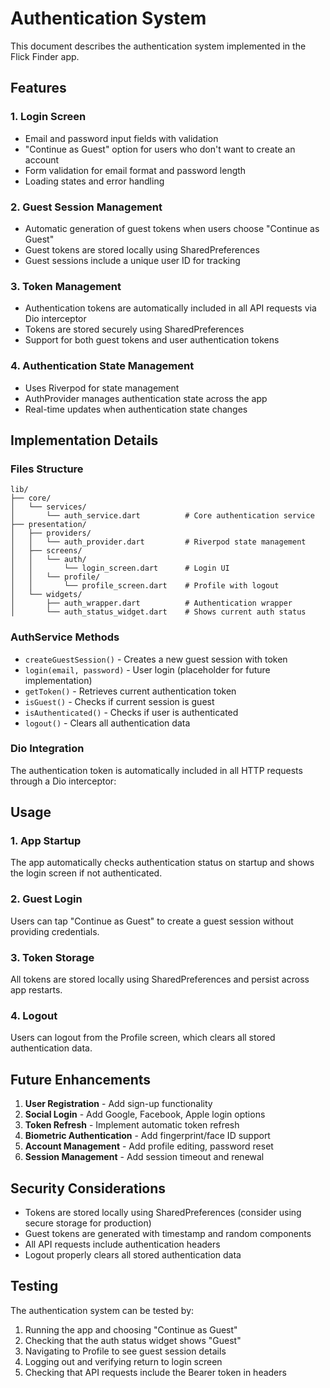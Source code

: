 # Authentication System

This document describes the authentication system implemented in the Flick Finder app.

## Features

### 1. Login Screen
- Email and password input fields with validation
- "Continue as Guest" option for users who don't want to create an account
- Form validation for email format and password length
- Loading states and error handling

### 2. Guest Session Management
- Automatic generation of guest tokens when users choose "Continue as Guest"
- Guest tokens are stored locally using SharedPreferences
- Guest sessions include a unique user ID for tracking

### 3. Token Management
- Authentication tokens are automatically included in all API requests via Dio interceptor
- Tokens are stored securely using SharedPreferences
- Support for both guest tokens and user authentication tokens

### 4. Authentication State Management
- Uses Riverpod for state management
- AuthProvider manages authentication state across the app
- Real-time updates when authentication state changes

## Implementation Details

### Files Structure
```
lib/
├── core/
│   └── services/
│       └── auth_service.dart          # Core authentication service
├── presentation/
│   ├── providers/
│   │   └── auth_provider.dart         # Riverpod state management
│   ├── screens/
│   │   └── auth/
│   │       └── login_screen.dart      # Login UI
│   │   └── profile/
│   │       └── profile_screen.dart    # Profile with logout
│   └── widgets/
│       ├── auth_wrapper.dart          # Authentication wrapper
│       └── auth_status_widget.dart    # Shows current auth status
```

### AuthService Methods
- `createGuestSession()` - Creates a new guest session with token
- `login(email, password)` - User login (placeholder for future implementation)
- `getToken()` - Retrieves current authentication token
- `isGuest()` - Checks if current session is guest
- `isAuthenticated()` - Checks if user is authenticated
- `logout()` - Clears all authentication data

### Dio Integration
The authentication token is automatically included in all HTTP requests through a Dio interceptor:

[//]: # (```dart)

[//]: # (// Add authentication token if available)

[//]: # (final token = await AuthService.instance.getToken&#40;&#41;;)

[//]: # (if &#40;token != null && token.isNotEmpty&#41; {)

[//]: # (  options.headers['Authorization'] = 'Bearer $token';)

[//]: # (})

[//]: # (```)

## Usage

### 1. App Startup
The app automatically checks authentication status on startup and shows the login screen if not authenticated.

### 2. Guest Login
Users can tap "Continue as Guest" to create a guest session without providing credentials.

### 3. Token Storage
All tokens are stored locally using SharedPreferences and persist across app restarts.

### 4. Logout
Users can logout from the Profile screen, which clears all stored authentication data.

## Future Enhancements

1. **User Registration** - Add sign-up functionality
2. **Social Login** - Add Google, Facebook, Apple login options
3. **Token Refresh** - Implement automatic token refresh
4. **Biometric Authentication** - Add fingerprint/face ID support
5. **Account Management** - Add profile editing, password reset
6. **Session Management** - Add session timeout and renewal

## Security Considerations

- Tokens are stored locally using SharedPreferences (consider using secure storage for production)
- Guest tokens are generated with timestamp and random components
- All API requests include authentication headers
- Logout properly clears all stored authentication data

## Testing

The authentication system can be tested by:
1. Running the app and choosing "Continue as Guest"
2. Checking that the auth status widget shows "Guest"
3. Navigating to Profile to see guest session details
4. Logging out and verifying return to login screen
5. Checking that API requests include the Bearer token in headers